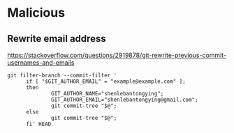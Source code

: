 # Malicious
## Rewrite email address
<https://stackoverflow.com/questions/2919878/git-rewrite-previous-commit-usernames-and-emails>
``` bashl
git filter-branch --commit-filter '
      if [ "$GIT_AUTHOR_EMAIL" = "example@example.com" ];
      then
              GIT_AUTHOR_NAME="shenlebantongying";
              GIT_AUTHOR_EMAIL="shenlebantongying@gmail.com";
              git commit-tree "$@";
      else
              git commit-tree "$@";
      fi' HEAD
```